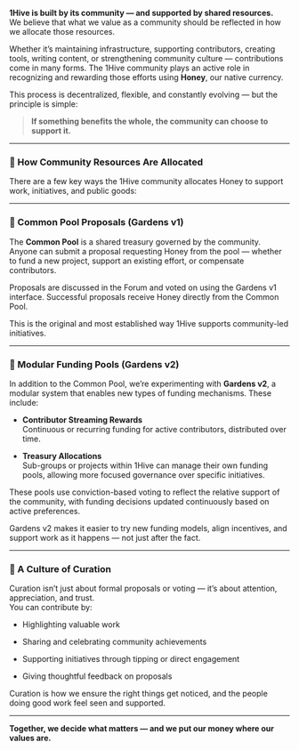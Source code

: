 **1Hive is built by its community — and supported by shared resources.**  
We believe that what we value as a community should be reflected in how we allocate those resources.

Whether it’s maintaining infrastructure, supporting contributors, creating tools, writing content, or strengthening community culture — contributions come in many forms. The 1Hive community plays an active role in recognizing and rewarding those efforts using **Honey**, our native currency.

This process is decentralized, flexible, and constantly evolving — but the principle is simple:

> **If something benefits the whole, the community can choose to support it.**

---

### 🍯 How Community Resources Are Allocated

There are a few key ways the 1Hive community allocates Honey to support work, initiatives, and public goods:

---

### 🐝 Common Pool Proposals (Gardens v1)

The **Common Pool** is a shared treasury governed by the community.  
Anyone can submit a proposal requesting Honey from the pool — whether to fund a new project, support an existing effort, or compensate contributors.

Proposals are discussed in the Forum and voted on using the Gardens v1 interface. Successful proposals receive Honey directly from the Common Pool.

This is the original and most established way 1Hive supports community-led initiatives.

---

### 🌿 Modular Funding Pools (Gardens v2)

In addition to the Common Pool, we’re experimenting with **Gardens v2**, a modular system that enables new types of funding mechanisms. These include:

- **Contributor Streaming Rewards**  
    Continuous or recurring funding for active contributors, distributed over time.
    
- **Treasury Allocations**  
    Sub-groups or projects within 1Hive can manage their own funding pools, allowing more focused governance over specific initiatives.
    

These pools use conviction-based voting to reflect the relative support of the community, with funding decisions updated continuously based on active preferences.

Gardens v2 makes it easier to try new funding models, align incentives, and support work as it happens — not just after the fact.

---

### 🌼 A Culture of Curation

Curation isn’t just about formal proposals or voting — it’s about attention, appreciation, and trust.  
You can contribute by:

- Highlighting valuable work
    
- Sharing and celebrating community achievements
    
- Supporting initiatives through tipping or direct engagement
    
- Giving thoughtful feedback on proposals
    

Curation is how we ensure the right things get noticed, and the people doing good work feel seen and supported.

---

**Together, we decide what matters — and we put our money where our values are.**